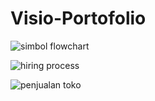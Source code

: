 # Visio-Portofolio

![simbol flowchart](https://user-images.githubusercontent.com/82905492/150171787-2891e6ac-d93e-4ea0-b697-a59c8e094013.jpg)

![hiring process](https://user-images.githubusercontent.com/82905492/150171860-0a7fb392-215d-4008-8cd3-e4a50ff55698.jpg)

![penjualan toko](https://user-images.githubusercontent.com/82905492/150171891-92afb5c8-cbf2-4f0b-9f1a-58ce106c1218.jpg)
